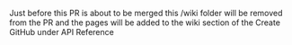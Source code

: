 Just before this PR is about to be merged this /wiki folder will be removed from the PR and the pages will be added to
the wiki section of the Create GitHub under API Reference
